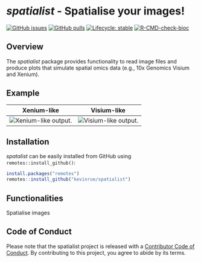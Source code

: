 # _spatialist_ - Spatialise your images!

<!-- badges: start -->
[![GitHub issues](https://img.shields.io/github/issues/kevinrue/spatialist)](https://github.com/kevinrue/spatialist/issues)
[![GitHub pulls](https://img.shields.io/github/issues-pr/kevinrue/spatialist)](https://github.com/kevinrue/spatialist/pulls)
[![Lifecycle: stable](https://img.shields.io/badge/lifecycle-stable-green.svg)](https://lifecycle.r-lib.org/articles/stages.html#stable)
[![R-CMD-check-bioc](https://github.com/kevinrue/spatialist/workflows/R-CMD-check-bioc/badge.svg)](https://github.com/kevinrue/spatialist/actions)

<!-- badges: end -->

## Overview

The _spatialist_ package provides functionality to read image files
and produce plots that simulate spatial omics data
(e.g., 10x Genomics Visium and Xenium).

## Example

Xenium-like                |  Visium-like              
:-------------------------:|:-------------------------:
![Xenium-like output.](https://kevinrue.github.io/spatialist/articles/spatialist_files/figure-html/spatial-1.png)  |  ![Visium-like output.](https://kevinrue.github.io/spatialist/articles/spatialist_files/figure-html/visium-1.png)

## Installation

_spatalist_ can be easily installed from GitHub using `remotes::install_github()`:

```r
install.packages("remotes")
remotes::install_github("kevinrue/spatialist")
```

## Functionalities

Spatialise images

## Code of Conduct
  
Please note that the spatialist project is released with a [Contributor Code of Conduct](https://contributor-covenant.org/version/2/0/CODE_OF_CONDUCT.html). By contributing to this project, you agree to abide by its terms.
